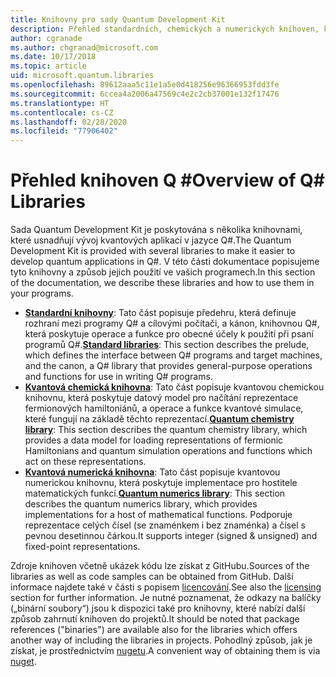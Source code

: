 ```yaml
---
title: Knihovny pro sady Quantum Development Kit
description: Přehled standardních, chemických a numerických knihoven, které jsou součástí sady Microsoft Quantum Development Kit
author: cgranade
ms.author: chgranad@microsoft.com
ms.date: 10/17/2018
ms.topic: article
uid: microsoft.quantum.libraries
ms.openlocfilehash: 89612aaa5c11e1a5e0d418256e96366953fdd3fe
ms.sourcegitcommit: 6ccea4a2006a47569c4e2c2cb37001e132f17476
ms.translationtype: HT
ms.contentlocale: cs-CZ
ms.lasthandoff: 02/28/2020
ms.locfileid: "77906402"
---
```

# <a name="overview-of-q-libraries"></a><span data-ttu-id="d8a1a-103">Přehled knihoven Q #</span><span class="sxs-lookup"><span data-stu-id="d8a1a-103">Overview of Q# Libraries</span></span>
<span data-ttu-id="d8a1a-104">Sada Quantum Development Kit je poskytována s několika knihovnami, které usnadňují vývoj kvantových aplikací v jazyce Q#.</span><span class="sxs-lookup"><span data-stu-id="d8a1a-104">The Quantum Development Kit is provided with several libraries to make it easier to develop quantum applications in Q#.</span></span>
<span data-ttu-id="d8a1a-105">V této části dokumentace popisujeme tyto knihovny a způsob jejich použití ve vašich programech.</span><span class="sxs-lookup"><span data-stu-id="d8a1a-105">In this section of the documentation, we describe these libraries and how to use them in your programs.</span></span>

- <span data-ttu-id="d8a1a-106">[**Standardní knihovny**](xref:microsoft.quantum.libraries.standard.intro): Tato část popisuje předehru, která definuje rozhraní mezi programy Q# a cílovými počítači, a kánon, knihovnou Q#, která poskytuje operace a funkce pro obecné účely k použití při psaní programů Q#.</span><span class="sxs-lookup"><span data-stu-id="d8a1a-106">[**Standard libraries**](xref:microsoft.quantum.libraries.standard.intro): This section describes the prelude, which defines the interface between Q# programs and target machines, and the canon, a Q# library that provides general-purpose operations and functions for use in writing Q# programs.</span></span>
- <span data-ttu-id="d8a1a-107">[**Kvantová chemická knihovna**](xref:microsoft.quantum.chemistry.concepts.intro): Tato část popisuje kvantovou chemickou knihovnu, která poskytuje datový model pro načítání reprezentace fermionových hamiltoniánů, a operace a funkce kvantové simulace, které fungují na základě těchto reprezentací.</span><span class="sxs-lookup"><span data-stu-id="d8a1a-107">[**Quantum chemistry library**](xref:microsoft.quantum.chemistry.concepts.intro): This section describes the quantum chemistry library, which provides a data model for loading representations of fermionic Hamiltonians and quantum simulation operations and functions which act on these representations.</span></span>
- <span data-ttu-id="d8a1a-108">[**Kvantová numerická knihovna**](xref:microsoft.quantum.numerics.intro): Tato část popisuje kvantovou numerickou knihovnu, která poskytuje implementace pro hostitele matematických funkcí.</span><span class="sxs-lookup"><span data-stu-id="d8a1a-108">[**Quantum numerics library**](xref:microsoft.quantum.numerics.intro): This section describes the quantum numerics library, which provides implementations for a host of mathematical functions.</span></span> <span data-ttu-id="d8a1a-109">Podporuje reprezentace celých čísel (se znaménkem i bez znaménka) a čísel s pevnou desetinnou čárkou.</span><span class="sxs-lookup"><span data-stu-id="d8a1a-109">It supports integer (signed & unsigned) and fixed-point representations.</span></span>

<span data-ttu-id="d8a1a-110">Zdroje knihoven včetně ukázek kódu lze získat z GitHubu.</span><span class="sxs-lookup"><span data-stu-id="d8a1a-110">Sources of the libraries as well as code samples can be obtained from GitHub.</span></span> <span data-ttu-id="d8a1a-111">Další informace najdete také v části s popisem [licencování](xref:microsoft.quantum.libraries.licensing).</span><span class="sxs-lookup"><span data-stu-id="d8a1a-111">See also the [licensing](xref:microsoft.quantum.libraries.licensing) section for further information.</span></span> <span data-ttu-id="d8a1a-112">Je nutné poznamenat, že odkazy na balíčky („binární soubory“) jsou k dispozici také pro knihovny, které nabízí další způsob zahrnutí knihoven do projektů.</span><span class="sxs-lookup"><span data-stu-id="d8a1a-112">It should be noted that package references ("binaries") are available also for the libraries which offers another way of including the libraries in projects.</span></span> <span data-ttu-id="d8a1a-113">Pohodlný způsob, jak je získat, je prostřednictvím [nugetu](https://nuget.org).</span><span class="sxs-lookup"><span data-stu-id="d8a1a-113">A convenient way of obtaining them is via [nuget](https://nuget.org).</span></span>
